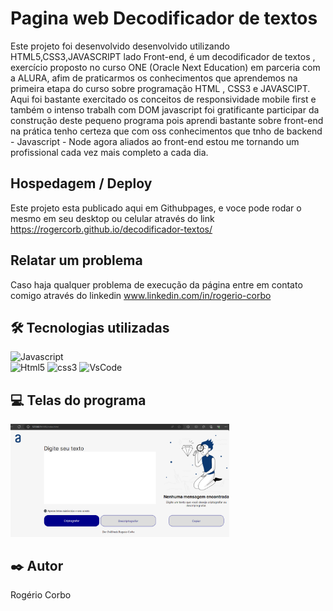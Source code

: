 
# Pagina web Decodificador de textos 

Este projeto foi desenvolvido  desenvolvido utilizando HTML5,CSS3,JAVASCRIPT lado Front-end, é um decodificador de
textos , exercício proposto no curso ONE (Oracle Next Education) em parceria com a ALURA, afim de praticarmos os 
conhecimentos que aprendemos na primeira etapa do curso sobre programação HTML , CSS3  e JAVASCIPT. Aqui foi 
bastante exercitado os conceitos de responsividade mobile first e também o intenso trabalh com DOM javascript
foi gratificante participar da construção deste pequeno programa pois aprendi bastante sobre front-end na prática
tenho certeza que com oss conhecimentos que tnho de backend - Javascript - Node agora aliados ao front-end estou
me tornando um profissional cada vez mais completo a cada dia.

## Hospedagem / Deploy 

Este projeto esta publicado aqui em Githubpages, e voce pode rodar o mesmo em seu desktop ou celular através do link 
https://rogercorb.github.io/decodificador-textos/

## Relatar um problema 

Caso haja qualquer problema de execução da página entre em contato comigo através do linkedin
www.linkedin.com/in/rogerio-corbo


## 🛠️ Tecnologias utilizadas 

  ![Javascript](https://img.shields.io/badge/JavaScript-323330?style=for-the-badge&logo=javascript&logoColor=F7DF1E)  
  ![Html5](https://img.shields.io/badge/HTML5-E34F26?style=for-the-badge&logo=html5&logoColor=white)
  ![css3](https://img.shields.io/badge/CSS3-1572B6?style=for-the-badge&logo=css3&logoColor=white) 
  ![VsCode](https://img.shields.io/badge/VSCode-0078D4?style=for-the-badge&logo=visual%20studio%20code&logoColor=white)


## 💻 Telas do programa

<div>
  <img src="/assets/foto da pagina.PNG" width=350 alt="Pagina home" title="Foto da Pagina Web decodificador de textos" > 
</div>



## ✒️ Autor

Rogério Corbo